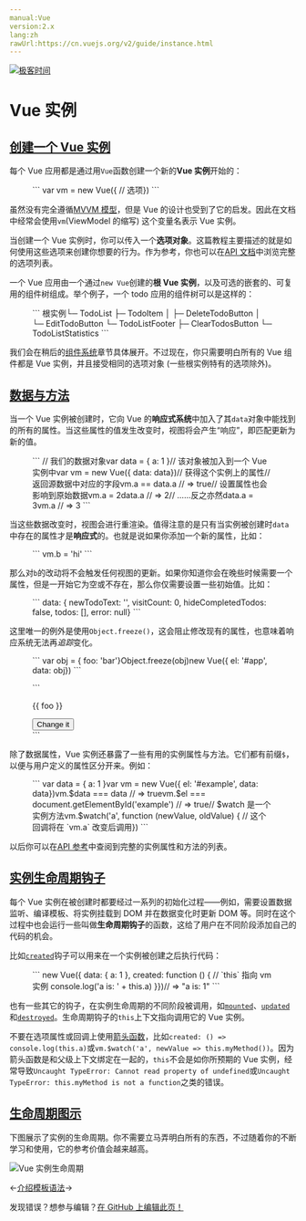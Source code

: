 ```yaml
---
manual:Vue
version:2.x
lang:zh
rawUrl:https://cn.vuejs.org/v2/guide/instance.html
---
```


[![极客时间](%24789.gif "")](%24797 "")

# Vue 实例

## [创建一个 Vue 实例](%25016 "创建一个 Vue 实例")<a name="创建一个-Vue-实例"></a>


每个 Vue 应用都是通过用`Vue`函数创建一个新的**Vue 实例**开始的：

<figure>```
var vm = new Vue({  // 选项})
``` 

</figure>

虽然没有完全遵循[MVVM 模型](%25017 "")，但是 Vue 的设计也受到了它的启发。因此在文档中经常会使用`vm`(ViewModel 的缩写) 这个变量名表示 Vue 实例。



当创建一个 Vue 实例时，你可以传入一个**选项对象**。这篇教程主要描述的就是如何使用这些选项来创建你想要的行为。作为参考，你也可以在[API 文档](%25018 "")中浏览完整的选项列表。



一个 Vue 应用由一个通过`new Vue`创建的**根 Vue 实例**，以及可选的嵌套的、可复用的组件树组成。举个例子，一个 todo 应用的组件树可以是这样的：

<figure>```
根实例└─ TodoList   ├─ TodoItem   │  ├─ DeleteTodoButton   │  └─ EditTodoButton   └─ TodoListFooter      ├─ ClearTodosButton      └─ TodoListStatistics
``` 

</figure>

我们会在稍后的[组件系统](%24818 "")章节具体展开。不过现在，你只需要明白所有的 Vue 组件都是 Vue 实例，并且接受相同的选项对象 (一些根实例特有的选项除外)。


## [数据与方法](%25019 "数据与方法")<a name="数据与方法"></a>


当一个 Vue 实例被创建时，它向 Vue 的**响应式系统**中加入了其`data`对象中能找到的所有的属性。当这些属性的值发生改变时，视图将会产生“响应”，即匹配更新为新的值。

<figure>```
// 我们的数据对象var data = { a: 1 }// 该对象被加入到一个 Vue 实例中var vm = new Vue({  data: data})// 获得这个实例上的属性// 返回源数据中对应的字段vm.a == data.a // => true// 设置属性也会影响到原始数据vm.a = 2data.a // => 2// ……反之亦然data.a = 3vm.a // => 3
``` 

</figure>

当这些数据改变时，视图会进行重渲染。值得注意的是只有当实例被创建时`data`中存在的属性才是**响应式**的。也就是说如果你添加一个新的属性，比如：

<figure>```
vm.b = 'hi'
``` 

</figure>

那么对`b`的改动将不会触发任何视图的更新。如果你知道你会在晚些时候需要一个属性，但是一开始它为空或不存在，那么你仅需要设置一些初始值。比如：

<figure>```
data: {  newTodoText: '',  visitCount: 0,  hideCompletedTodos: false,  todos: [],  error: null}
``` 

</figure>

这里唯一的例外是使用`Object.freeze()`，这会阻止修改现有的属性，也意味着响应系统无法再<em>追踪</em>变化。

<figure>```
var obj = {  foo: 'bar'}Object.freeze(obj)new Vue({  el: '#app',  data: obj})
``` 

</figure><figure>```
<div id="app">  <p>{{ foo }}</p>  <!-- 这里的 `foo` 不会更新！ -->  <button v-on:click="foo = 'baz'">Change it</button></div>
``` 

</figure>

除了数据属性，Vue 实例还暴露了一些有用的实例属性与方法。它们都有前缀`$`，以便与用户定义的属性区分开来。例如：

<figure>```
var data = { a: 1 }var vm = new Vue({  el: '#example',  data: data})vm.$data === data // => truevm.$el === document.getElementById('example') // => true// $watch 是一个实例方法vm.$watch('a', function (newValue, oldValue) {  // 这个回调将在 `vm.a` 改变后调用})
``` 

</figure>

以后你可以在[API 参考](%25020 "")中查阅到完整的实例属性和方法的列表。


## [实例生命周期钩子](%25021 "实例生命周期钩子")<a name="实例生命周期钩子"></a>


每个 Vue 实例在被创建时都要经过一系列的初始化过程——例如，需要设置数据监听、编译模板、将实例挂载到 DOM 并在数据变化时更新 DOM 等。同时在这个过程中也会运行一些叫做**生命周期钩子**的函数，这给了用户在不同阶段添加自己的代码的机会。



比如[`created`](%25022 "")钩子可以用来在一个实例被创建之后执行代码：

<figure>```
new Vue({  data: {    a: 1  },  created: function () {    // `this` 指向 vm 实例    console.log('a is: ' + this.a)  }})// => "a is: 1"
``` 

</figure>

也有一些其它的钩子，在实例生命周期的不同阶段被调用，如[`mounted`](%25023 "")、[`updated`](%25024 "")和[`destroyed`](%25025 "")。生命周期钩子的`this`上下文指向调用它的 Vue 实例。



不要在选项属性或回调上使用[箭头函数](%25026 "")，比如`created: () => console.log(this.a)`或`vm.$watch('a', newValue => this.myMethod())`。因为箭头函数是和父级上下文绑定在一起的，`this`不会是如你所预期的 Vue 实例，经常导致`Uncaught TypeError: Cannot read property of undefined`或`Uncaught TypeError: this.myMethod is not a function`之类的错误。


## [生命周期图示](%25027 "生命周期图示")<a name="生命周期图示"></a>


下图展示了实例的生命周期。你不需要立马弄明白所有的东西，不过随着你的不断学习和使用，它的参考价值会越来越高。



![Vue 实例生命周期](%25015.png "")

←[介绍](%25012 "")[模板语法](%25028 "")→

发现错误？想参与编辑？[在 GitHub 上编辑此页！](%25029 "")

